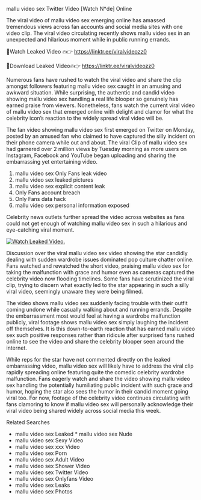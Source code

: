 ﻿mallu video sex Twitter Video [Watch N*de] Online

The viral video of ﻿mallu video sex emerging online has amassed tremendous views across fan accounts and social media sites with one video clip. The viral video circulating recently shows ﻿mallu video sex in an unexpected and hilarious moment while in public running errands. 

🔴Watch Leaked Video 🔥👉  https://linktr.ee/viralvideozz0 

🔴Download Leaked Video🔥👉  https://linktr.ee/viralvideozz0 

Numerous fans have rushed to watch the viral video and share the clip amongst followers featuring ﻿mallu video sex caught in an amusing and awkward situation. While surprising, the authentic and candid video showing ﻿mallu video sex handling a real life blooper so genuinely has earned praise from viewers. Nonetheless, fans watch the current viral video of ﻿mallu video sex that emerged online with delight and clamor for what the celebrity icon’s reaction to the widely spread viral video will be.

The fan video showing ﻿mallu video sex first emerged on Twitter on Monday, posted by an amused fan who claimed to have captured the silly incident on their phone camera while out and about. The viral Clip of ﻿mallu video sex had garnered over 2 million views by Tuesday morning as more users on Instagram, Facebook and YouTube began uploading and sharing the embarrassing yet entertaining video. 

1. ﻿mallu video sex Only Fans leak video
2. ﻿mallu video sex leaked pictures
3. ﻿mallu video sex explicit content leak
4. Only Fans account breach
5. Only Fans data hack
6. ﻿mallu video sex personal information exposed

Celebrity news outlets further spread the video across websites as fans could not get enough of watching ﻿mallu video sex in such a hilarious and eye-catching viral moment. 

[![Watch Leaked Video.](https://miro.medium.com/v2/resize:fit:828/format:webp/1*cilzJN44JGOrTw9NJCrNHA.gif "Watch Leaked Video")](https://linktr.ee/viralvideozz0)

Discussion over the viral ﻿mallu video sex video showing the star candidly dealing with sudden wardrobe issues dominated pop culture chatter online. Fans watched and rewatched the short video, praising ﻿mallu video sex for taking the malfunction with grace and humor even as cameras captured the celebrity video now flooding timelines. Some fans have scrutinized the viral clip, trying to discern what exactly led to the star appearing in such a silly viral video, seemingly unaware they were being filmed.

The video shows ﻿mallu video sex suddenly facing trouble with their outfit coming undone while casually walking about and running errands. Despite the embarrassment most would feel at having a wardrobe malfunction publicly, viral footage shows ﻿mallu video sex simply laughing the incident off themselves. It is this down-to-earth reaction that has earned ﻿mallu video sex such positive responses rather than ridicule after surprised fans rushed online to see the video and share the celebrity blooper seen around the internet.  

While reps for the star have not commented directly on the leaked embarrassing video, ﻿mallu video sex will likely have to address the viral clip rapidly spreading online featuring quite the comedic celebrity wardrobe malfunction. Fans eagerly watch and share the video showing ﻿mallu video sex handling the potentially humiliating public incident with such grace and humor, hoping the star also sees the humor in their candid moment going viral too. For now, footage of the celebrity video continues circulating with fans clamoring to know if ﻿mallu video sex will personally acknowledge their viral video being shared widely across social media this week.

Related Searches
* ﻿mallu video sex Leaked
﻿* mallu video sex Nude
* ﻿mallu video sex Sexy Video
* ﻿mallu video sex xxx Video
* ﻿mallu video sex Porn
* ﻿mallu video sex Adult Video
* ﻿mallu video sex Shower Video
* ﻿mallu video sex Twitter Video
* ﻿mallu video sex Onlyfans Video
* ﻿mallu video sex Leaks
* ﻿mallu video sex Photos